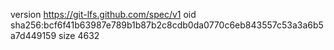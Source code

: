 version https://git-lfs.github.com/spec/v1
oid sha256:bcf6f41b63987e789b1b87b2c8cdb0da0770c6eb843557c53a3a6b5a7d449159
size 4632
